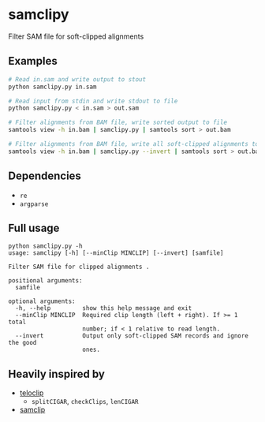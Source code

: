 # samclipy
Filter SAM file for soft-clipped alignments

## Examples

```bash
# Read in.sam and write output to stout
python samclipy.py in.sam

# Read input from stdin and write stdout to file
python samclipy.py < in.sam > out.sam

# Filter alignments from BAM file, write sorted output to file
samtools view -h in.bam | samclipy.py | samtools sort > out.bam

# Filter alignments from BAM file, write all soft-clipped alignments to file
samtools view -h in.bam | samclipy.py --invert | samtools sort > out.bam
```

## Dependencies

- `re`
- `argparse`

## Full usage

```
python samclipy.py -h
usage: samclipy [-h] [--minClip MINCLIP] [--invert] [samfile]

Filter SAM file for clipped alignments .

positional arguments:
  samfile

optional arguments:
  -h, --help         show this help message and exit
  --minClip MINCLIP  Required clip length (left + right). If >= 1 total
                     number; if < 1 relative to read length.
  --invert           Output only soft-clipped SAM records and ignore the good
                     ones.
```

## Heavily inspired by

- [teloclip](https://github.com/Adamtaranto/teloclip)
  - `splitCIGAR`, `checkClips`, `lenCIGAR`
- [samclip](https://github.com/tseemann/samclip)